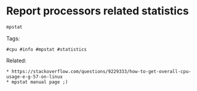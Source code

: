 #  Report processors related statistics

```bash
mpstat
```

Tags:
```
#cpu #info #mpstat #statistics
```

Related:
```
* https://stackoverflow.com/questions/9229333/how-to-get-overall-cpu-usage-e-g-57-on-linux
* mpstat manual page ;)
```

